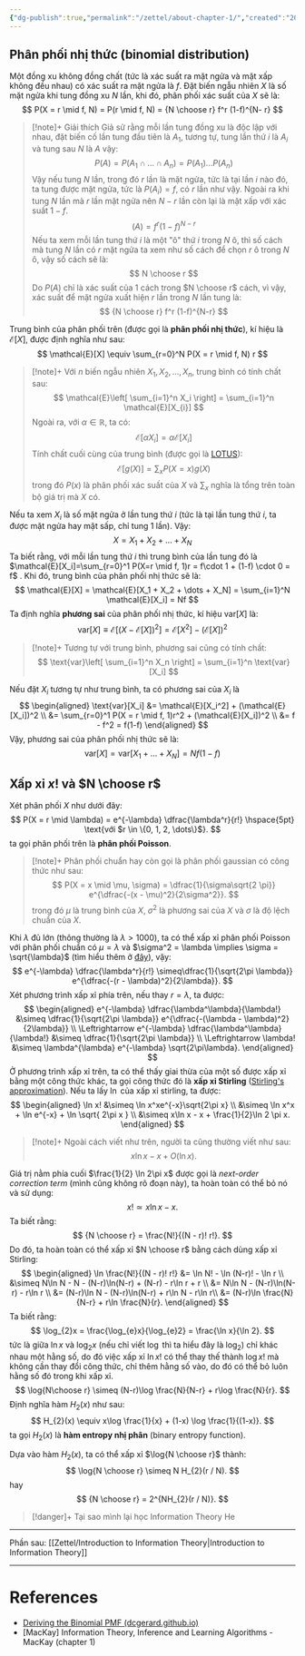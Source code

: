 ```yaml
---
{"dg-publish":true,"permalink":"/zettel/about-chapter-1/","created":"2024-04-15T16:40:01.637+07:00","updated":"2024-04-17T14:36:30.038+07:00"}
---
```


## Phân phối nhị thức (binomial distribution)

Một đồng xu không đồng chất (tức là xác suất ra mặt ngửa và mặt xấp không đều nhau) có xác suất ra mặt ngửa là $f$. Đặt biến ngẫu nhiên $X$ là số mặt ngửa khi tung đồng xu $N$ lần, khi đó, phân phối xác suất của $X$ sẽ là:
$$
P(X = r \mid f, N) = P(r \mid f, N) = {N \choose r} f^r (1-f)^{N- r} 
$$
>[!note]+ Giải thích
>Giả sử rằng mỗi lần tung đồng xu là độc lập với nhau, đặt biến cố lần tung đầu tiên là $A_1$, tương tự, tung lần thứ $i$ là $A_i$ và tung sau $N$ là $A$ vậy:
>$$
>P(A) = P(A_{1} \cap \dots \cap A_{n}) = P(A_{1})\dots P(A_{n})
>$$
>Vậy nếu tung $N$ lần, trong đó $r$ lần là mặt ngửa, tức là tại lần $i$ nào đó, ta tung được mặt ngửa, tức là $P(A_i) = f$, có $r$ lần như vậy. Ngoài ra khi tung $N$ lần mà $r$ lần mặt ngửa nên $N-r$ lần còn lại là mặt xấp với xác suất $1-f$. 
>$$
>(A) = f^r (1-f)^{N-r}
>$$
>Nếu ta xem mỗi lần tung thứ $i$ là một "ô" thứ $i$ trong $N$ ô, thì số cách mà tung $N$ lần có $r$ mặt ngửa ta xem như số cách để chọn $r$ ô trong $N$ ô, vậy số cách sẽ là:
>$$
>N \choose r
>$$
>Do $P(A)$ chỉ là xác suất của 1 cách trong $N \choose r$ cách, vì vậy, xác suất để mặt ngửa xuất hiện $r$ lần trong $N$ lần tung là:
>$$
>{N \choose r} f^r (1-f)^{N-r}
>$$

Trung bình của phân phối trên (được gọi là **phân phối nhị thức**), kí hiệu là $\mathcal{E}[X]$, được định nghĩa như sau:
$$
\mathcal{E}[X] \equiv \sum_{r=0}^N P(X = r \mid f, N) r
$$
>[!note]+
>Với $n$ biến ngẫu nhiên $X_1, X_2, ..., X_n$, trung bình có tính chất sau:
>$$
>\mathcal{E}\left[ \sum_{i=1}^n X_i \right] = \sum_{i=1}^n \mathcal{E}[X_{i}]
>$$
>Ngoài ra, với $\alpha \in \mathbb{R}$, ta có:
>$$
\mathcal{E}[\alpha X_i] = \alpha \mathcal{E}[X_i]
>$$
>Tính chất cuối cùng của trung bình (được gọi là [LOTUS](https://en.wikipedia.org/wiki/Law_of_the_unconscious_statistician)):
>$$
\mathcal{E}[g(X)] = \sum_{x} P(X = x)g(X)
>$$
>trong đó $P(x)$ là phân phối xác suất của $X$ và $\sum_{x}$ nghĩa là tổng trên toàn bộ giá trị mà $X$ có.

Nếu ta xem $X_i$ là số mặt ngửa ở lần tung thứ $i$ (tức là tại lần tung thứ $i$, ta được mặt ngửa hay mặt sấp, chỉ tung 1 lần). Vậy:
$$
X = X_1 + X_2 + \dots + X_N
$$
Ta biết rằng, với mỗi lần tung thứ $i$ thì trung bình của lần tung đó là $\mathcal{E}[X_i]=\sum_{r=0}^1 P(X=r \mid f, 1)r = f\cdot 1 + (1-f) \cdot 0 = f$ . Khi đó, trung bình của phân phối nhị thức sẽ là:
$$
\mathcal{E}[X] = \mathcal{E}[X_1 + X_2 + \dots + X_N] = \sum_{i=1}^N \mathcal{E}[X_i] = Nf
$$
Ta định nghĩa **phương sai** của phân phối nhị thức, kí hiệu $\text{var}[X]$ là:
$$
\text{var}[X] \equiv \mathcal{E}[(X - \mathcal{E}[X])^2] = \mathcal{E}[X^2] - (\mathcal{E}[X])^2
$$
>[!note]+
>Tương tự với trung bình, phương sai cũng có tính chất:
>$$
>\text{var}\left[ \sum_{i=1}^n X_n \right] = \sum_{i=1}^n \text{var}[X_i]
>$$

Nếu đặt $X_i$ tương tự như trung bình, ta có phương sai của $X_i$ là 
$$
\begin{aligned}
\text{var}[X_i] &= \mathcal{E}[X_i^2] + (\mathcal{E}[X_i])^2 \\ 
&= \sum_{r=0}^1 P(X = r \mid f, 1)r^2 + (\mathcal{E}[X_i])^2 \\ 
&= f - f^2 = f(1-f)
\end{aligned}
$$
Vậy, phương sai của phân phối nhị thức sẽ là:
$$
\text{var}[X] = \text{var}[X_1 + \dots + X_N] = Nf(1-f)
$$
## Xấp xỉ $x!$ và $N \choose r$

Xét phân phối $X$ như dưới đây:
$$
P(X = r \mid \lambda) = e^{-\lambda} \dfrac{\lambda^r}{r!} \hspace{5pt} \text{với $r \in \{0, 1, 2, \dots\}$}.
$$
ta gọi phân phối trên là **phân phối Poisson**.

>[!note]+
>Phân phối chuẩn hay còn gọi là phân phối gaussian có công thức như sau:
>$$
>P(X = x \mid \mu, \sigma) = \dfrac{1}{\sigma\sqrt{2 \pi}} e^{\dfrac{-(x - \mu)^2}{2\sigma^2}}.
>$$
>trong đó $\mu$ là trung bình của $X$, $\sigma^2$ là phương sai của $X$ và $\sigma$ là độ lệch chuẩn của $X$.

Khi $\lambda$ đủ lớn (thông thường là $\lambda > 1000$), ta có thể xấp xỉ phân phối Poisson với phân phối chuẩn có $\mu = \lambda$ và $\sigma^2 = \lambda \implies \sigma = \sqrt{\lambda}$ (tìm hiểu thêm ở [đây](https://stats.stackexchange.com/questions/83283/normal-approximation-to-the-poisson-distribution?rq=1)), vậy:
$$
e^{-\lambda} \dfrac{\lambda^r}{r!} \simeq\dfrac{1}{\sqrt{2\pi \lambda}} e^{\dfrac{-(r - \lambda)^2}{2\lambda}}.
$$
Xét phương trình xấp xỉ phía trên, nếu thay $r = \lambda$, ta được:
$$
\begin{aligned}
e^{-\lambda} \dfrac{\lambda^\lambda}{\lambda!} &\simeq \dfrac{1}{\sqrt{2\pi \lambda}} e^{\dfrac{-(\lambda - \lambda)^2}{2\lambda}} \\
\Leftrightarrow e^{-\lambda} \dfrac{\lambda^\lambda}{\lambda!} &\simeq \dfrac{1}{\sqrt{2\pi \lambda}} \\
\Leftrightarrow \lambda! &\simeq \lambda^{\lambda} e^{-\lambda} \sqrt{2\pi\lambda}.
\end{aligned}
$$
Ở phương trình xấp xỉ trên, ta có thể thấy giai thừa của một số được xấp xỉ bằng một công thức khác, ta gọi công thức đó là **xấp xỉ Stirling** ([Stirling's approximation](https://en.wikipedia.org/wiki/Stirling%27s_approximation)). Nếu ta lấy $\ln$ của xấp xỉ stirling, ta được:
$$
\begin{aligned}
\ln x! &\simeq \ln x^xe^{-x}\sqrt{2\pi x} \\
&\simeq \ln x^x  + \ln e^{-x} + \ln \sqrt{ 2\pi x } \\
&\simeq x\ln x - x + \frac{1}{2}\ln 2 \pi x.
\end{aligned}
$$
>[!note]+
>Ngoài cách viết như trên, người ta cũng thường viết như sau:
>$$
>x\ln x - x + O(\ln x).
>$$

Giá trị nằm phía cuối $\frac{1}{2} \ln 2\pi x$ được gọi là *next-order correction term* (mình cũng không rõ đoạn này), ta hoàn toàn có thể bỏ nó và sử dụng:
$$
x! \simeq x\ln x - x.
$$
Ta biết rằng:
$$
{N \choose r} = \frac{N!}{(N - r)! r!}.
$$
Do đó, ta hoàn toàn có thể xấp xỉ $N \choose r$ bằng cách dùng xấp xỉ Stirling:
$$
\begin{aligned}
\ln \frac{N!}{(N - r)! r!} &= \ln N! - \ln (N-r)! - \ln r \\
&\simeq N\ln N - N - (N-r)\ln(N-r) + (N-r) - r\ln r + r \\
&= N\ln N - (N-r)\ln(N-r) - r\ln r \\
&= (N-r)\ln N - (N-r)\ln(N-r) + r\ln N - r\ln r\\
&= (N-r)\ln \frac{N}{N-r} + r\ln \frac{N}{r}.
\end{aligned}
$$
Ta biết rằng:
$$
\log_{2}x = \frac{\log_{e}x}{\log_{e}2} = \frac{\ln x}{\ln 2}.
$$
tức là giữa $\ln x$ và $\log_{2} x$ (nếu chỉ viết $\log$ thì ta hiểu đây là $\log_{2}$) chỉ khác nhau một hằng số, do đó việc xấp xỉ $\ln x!$ có thể thay thế thành $\log x!$ mà không cần thay đổi công thức, chỉ thêm hằng số vào, do đó có thể bỏ luôn hằng số đó trong khi xấp xỉ.
$$
\log{N\choose r} \simeq (N-r)\log \frac{N}{N-r} + r\log \frac{N}{r}.
$$
Định nghĩa hàm $H_2(x)$ như sau:
$$
H_{2}(x) \equiv x\log \frac{1}{x} + (1-x) \log \frac{1}{(1-x)}.
$$ta gọi $H_2(x)$ là **hàm entropy nhị phân** (binary entropy function).

Dựa vào hàm $H_2(x)$, ta có thể xấp xỉ $\log{N \choose r}$ thành:
$$
\log{N \choose r} \simeq N H_{2}(r / N).
$$
hay
$$
{N \choose r} = 2^{NH_{2}(r / N)}.
$$

>[!danger]+ Tại sao mình lại học Information Theory
>He

---

Phần sau: [[Zettel/Introduction to Information Theory\|Introduction to Information Theory]]

---
# References

- [Deriving the Binomial PMF (dcgerard.github.io)](https://dcgerard.github.io/stat234/14_binomial_distribution.pdf)
- [MacKay] Information Theory, Inference and Learning Algorithms - MacKay (chapter 1)